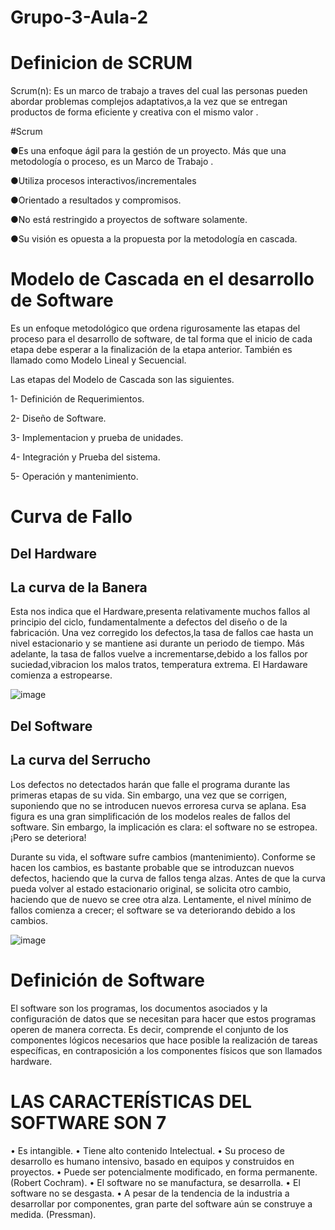 # Grupo-3-Aula-2

# Definicion de SCRUM  

Scrum(n): Es un marco de trabajo a traves del cual las personas pueden abordar  problemas complejos 
adaptativos,a la vez que se entregan productos de forma eficiente  y creativa con el mismo valor .

#Scrum

●Es una enfoque ágil para la gestión de un proyecto. Más que una
metodología o proceso, es un Marco de Trabajo .

●Utiliza procesos interactivos/incrementales

●Orientado a resultados y compromisos.

●No está restringido a proyectos de software solamente.

●Su visión es opuesta a la propuesta por la metodología en
cascada.


# Modelo de Cascada en el desarrollo de Software

Es un enfoque metodológico que ordena rigurosamente las etapas del proceso para el desarrollo de software, de tal forma que el inicio de cada etapa debe esperar a la finalización de la etapa anterior. También es llamado como Modelo Lineal y Secuencial.

Las etapas del Modelo de Cascada son las siguientes.

1- Definición de Requerimientos.

2- Diseño de Software.

3- Implementacion y prueba de unidades.

4- Integración y Prueba del sistema.

5- Operación y mantenimiento.



# Curva de Fallo 

## Del Hardware
## La curva de la Banera

Esta nos indica que el Hardware,presenta relativamente muchos fallos al principio del ciclo, fundamentalmente a defectos del diseño o de la fabricación. Una vez corregido los defectos,la tasa de fallos cae hasta un nivel estacionario y se mantiene asi durante un periodo de tiempo. Más adelante, la tasa de fallos vuelve a incrementarse,debido a los fallos por suciedad,vibracion los malos tratos, temperatura extrema. El Hardaware comienza a estropearse.

![image](https://user-images.githubusercontent.com/104374695/175052626-bf72c369-d92f-4b0f-a01a-38d42d48baad.png)


## Del Software
## La curva del Serrucho

Los defectos no detectados harán que falle el programa durante las primeras etapas de su vida. Sin embargo, una vez que se corrigen, suponiendo que no se introducen nuevos erroresa curva se aplana. Esa figura es una gran simplificación de los modelos reales de fallos del software. Sin embargo, la implicación es clara: el software no se estropea. ¡Pero se deteriora!

Durante su vida, el software sufre cambios (mantenimiento). Conforme se hacen los cambios, es bastante probable que se introduzcan nuevos defectos, haciendo que la curva de fallos tenga alzas. Antes de que la curva pueda volver al estado estacionario original, se solicita otro cambio, haciendo que de nuevo se cree otra alza. Lentamente, el nivel mínimo de fallos comienza a crecer; el software se va deteriorando debido a los cambios.

![image](https://user-images.githubusercontent.com/104374695/175052525-3cc29bdf-d3e5-4ce7-b904-ae48d5c8e6af.png)

# Definición de Software

El software son los programas, los documentos asociados y la configuración de datos que se necesitan para hacer que estos programas operen de manera correcta. Es decir, comprende el conjunto de los componentes lógicos necesarios que hace posible la realización de tareas específicas, en contraposición a los componentes físicos que son llamados hardware.

# LAS CARACTERÍSTICAS DEL SOFTWARE SON 7

•	Es intangible.
•	Tiene alto contenido Intelectual.
•	Su proceso de desarrollo es humano intensivo, basado en equipos y construidos en proyectos.
•	Puede ser potencialmente modificado, en forma permanente. (Robert Cochram).
•	El software no se manufactura, se desarrolla.
•	El software no se desgasta.
•	A pesar de la tendencia de la industria a desarrollar por componentes, gran parte del software aún se construye a medida. (Pressman).

